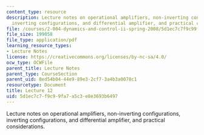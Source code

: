 ```yaml
---
content_type: resource
description: Lecture notes on operational amplifiers, non-inverting configurations,
  inverting configurations, and differential amplifier, and practical considerations.
file: /courses/2-004-dynamics-and-control-ii-spring-2008/5d1ec7c7f9c99fa7a5c3e8e3693b6497_lecture_12.pdf
file_size: 199058
file_type: application/pdf
learning_resource_types:
- Lecture Notes
license: https://creativecommons.org/licenses/by-nc-sa/4.0/
ocw_type: OCWFile
parent_title: Lecture Notes
parent_type: CourseSection
parent_uid: 8ed54b04-44e9-89e3-2cf7-3a4b3a0078c1
resourcetype: Document
title: Lecture 12
uid: 5d1ec7c7-f9c9-9fa7-a5c3-e8e3693b6497
---
```

Lecture notes on operational amplifiers, non-inverting configurations, inverting configurations, and differential amplifier, and practical considerations.